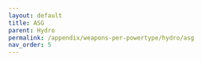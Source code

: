```yaml
---
layout: default
title: ASG
parent: Hydro
permalink: /appendix/weapons-per-powertype/hydro/asg
nav_order: 5
---
```

